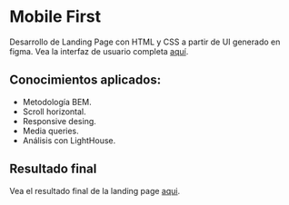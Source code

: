# Mobile First
Desarrollo de Landing Page con HTML y CSS a partir de UI generado en figma. Vea la interfaz de usuario completa <a href="https://www.figma.com/file/sMmlQaZldfDcLERYYWe6h4/Bata-Bit?node-id=83%3A132">aquí</a>.

## Conocimientos aplicados:

+ Metodología BEM.
+ Scroll horizontal.
+ Responsive desing.
+ Media queries.
+ Análisis con LightHouse.

## Resultado final

Vea el resultado final de la landing page <a href="https://lucianomareco.github.io/mobile-first/">aqui</a>.

